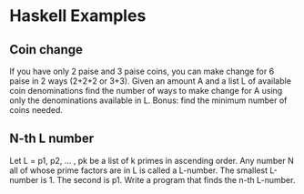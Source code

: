 Haskell Examples
================

Coin change
-----------
If you have only 2 paise and 3 paise coins, you can make change for 6 paise in 2 ways (2+2+2 or 3+3). Given an amount A and a list L of available coin denominations find the number of ways to make change for A using only the denominations available in L. Bonus: find the minimum number of coins needed.


N-th L number
-------------
Let L =  p1, p2, ... , pk   be a list of k primes  in ascending order. Any number N all of whose prime factors are in L is called a L-number. The smallest L-number is 1. The second is p1. Write a program that finds the n-th L-number.
